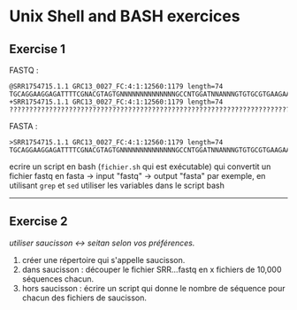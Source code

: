 # Unix Shell and BASH exercices

## Exercise 1


FASTQ :
```
@SRR1754715.1.1 GRC13_0027_FC:4:1:12560:1179 length=74
TGCAGGAAGGAGATTTTCGNACGTAGTGNNNNNNNNNNNNNNGCCNTGGATNNANNNGTGTGCGTGAAGAANAN
+SRR1754715.1.1 GRC13_0027_FC:4:1:12560:1179 length=74
??????????????????????????????????????????????????????????????????????????
```
FASTA :
```
>SRR1754715.1.1 GRC13_0027_FC:4:1:12560:1179 length=74
TGCAGGAAGGAGATTTTCGNACGTAGTGNNNNNNNNNNNNNNGCCNTGGATNNANNNGTGTGCGTGAAGAANAN
```

ecrire un script en bash (`fichier.sh` qui est exécutable) qui convertit un fichier fastq en fasta
-> input "fastq"
-> output "fasta"
par exemple, en utilisant `grep` et `sed`
utiliser les variables dans le script bash

------------------------------------------------------------------------

## Exercise 2

*utiliser saucisson <-> seitan selon vos préférences.*

1. créer une répertoire qui s'appelle saucisson. 
2. dans saucisson : découper le fichier SRR...fastq en x fichiers de 10,000 séquences chacun. 
3. hors saucisson : écrire un script qui donne le nombre de séquence pour chacun des fichiers de saucisson. 
